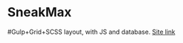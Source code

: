 # SneakMax
#Gulp+Grid+SCSS layout, with JS and database. 
<a href="https://nikolaybalabanov.github.io/SneakMax/" target="_blank">Site link</a>
